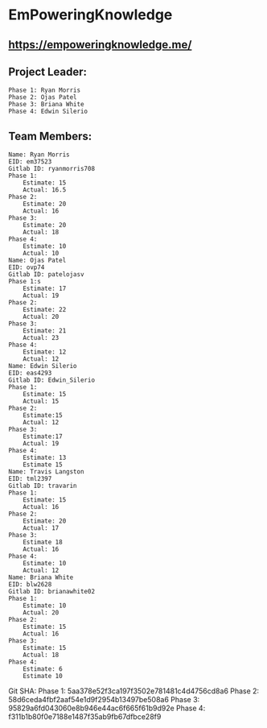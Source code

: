 # EmPoweringKnowledge

## https://empoweringknowledge.me/

## Project Leader:
    Phase 1: Ryan Morris
    Phase 2: Ojas Patel
    Phase 3: Briana White
    Phase 4: Edwin Silerio
## Team Members:
    Name: Ryan Morris
    EID: em37523
    Gitlab ID: ryanmorris708
    Phase 1:
        Estimate: 15
        Actual: 16.5
    Phase 2:
        Estimate: 20
        Actual: 16
    Phase 3:
        Estimate: 20
        Actual: 18
    Phase 4:
        Estimate: 10
        Actual: 10
    Name: Ojas Patel
    EID: ovp74
    Gitlab ID: patelojasv
    Phase 1:s
        Estimate: 17
        Actual: 19
    Phase 2:
        Estimate: 22
        Actual: 20
    Phase 3:
        Estimate: 21
        Actual: 23
    Phase 4:
        Estimate: 12
        Actual: 12
    Name: Edwin Silerio
    EID: eas4293
    Gitlab ID: Edwin_Silerio
    Phase 1:
        Estimate: 15
        Actual: 15
    Phase 2:
        Estimate:15 
        Actual: 12
    Phase 3:
        Estimate:17 
        Actual: 19
    Phase 4: 
	    Estimate: 13
	    Estimate 15
    Name: Travis Langston
    EID: tml2397
    Gitlab ID: travarin
    Phase 1:
        Estimate: 15
        Actual: 16
    Phase 2:
        Estimate: 20
        Actual: 17
    Phase 3:
        Estimate 18
        Actual: 16
    Phase 4:
        Estimate: 10
        Actual: 12
    Name: Briana White
    EID: blw2628
    Gitlab ID: brianawhite02
    Phase 1:
        Estimate: 10
        Actual: 20
    Phase 2:
        Estimate: 15
        Actual: 16
    Phase 3:
        Estimate: 15
        Actual: 18
    Phase 4: 
	    Estimate: 6
	    Estimate 10
	
Git SHA:
    Phase 1: 5aa378e52f3ca197f3502e781481c4d4756cd8a6
    Phase 2: 58d6ceda4fbf2aaf54e1d9f2954b13497be508a6
    Phase 3: 95829a6fd043060e8b946e44ac6f665f61b9d92e
    Phase 4: f311b1b80f0e7188e1487f35ab9fb67dfbce28f9
